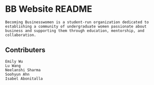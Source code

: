 # BB Website README 
```
Becoming Businesswomen is a student-run organization dedicated to establishing a community of undergraduate women passionate about business and supporting them through education, mentorship, and collaboration. 
```

## Contributers
```
Emily Wu
Lu Wang
Neelanshi Sharma
Soohyun Ahn
Isabel Abonitalla
```


